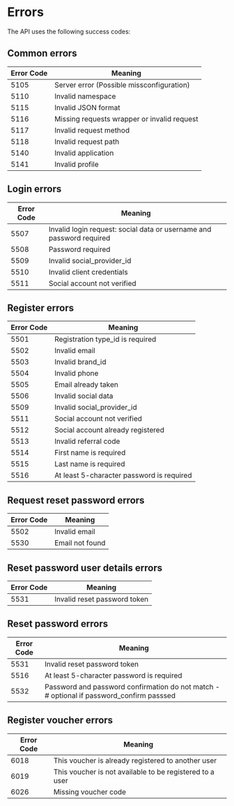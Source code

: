 # Errors

The API uses the following success codes:

## Common errors
Error Code | Meaning
---------- | -------
5105 | Server error (Possible missconfiguration)
5110 | Invalid namespace
5115 | Invalid JSON format
5116 | Missing requests wrapper or invalid request
5117 | Invalid request method
5118 | Invalid request path
5140 | Invalid application
5141 | Invalid profile

## Login errors
Error Code | Meaning
---------- | -------
5507 | Invalid login request: social data or username and password required
5508 | Password required
5509 | Invalid social_provider_id
5510 | Invalid client credentials
5511 | Social account not verified

## Register errors
Error Code | Meaning
---------- | -------
5501 | Registration type_id is required
5502 | Invalid email
5503 | Invalid brand_id
5504 | Invalid phone
5505 | Email already taken
5506 | Invalid social data
5509 | Invalid social_provider_id
5511 | Social account not verified
5512 | Social account already registered
5513 | Invalid referral code
5514 | First name is required
5515 | Last name is required
5516 | At least 5-character password is required

## Request reset password errors
Error Code | Meaning
---------- | -------
5502 | Invalid email
5530 | Email not found

## Reset password user details errors
Error Code | Meaning
---------- | -------
5531 | Invalid reset password token

## Reset password errors
Error Code | Meaning
---------- | -------
5531 | Invalid reset password token
5516 | At least 5-character password is required
5532 | Password and password confirmation do not match - # optional if password_confirm passsed

## Register voucher errors
Error Code | Meaning
---------- | -------
6018 | This voucher is already registered to another user
6019 | This voucher is not available to be registered to a user
6026 | Missing voucher code

